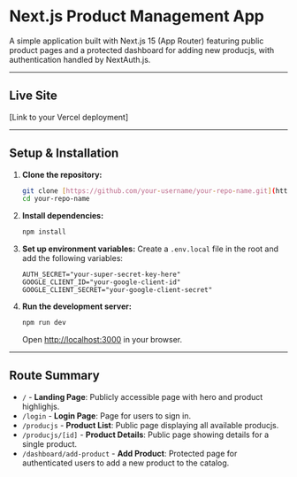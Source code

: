# Next.js Product Management App

A simple application built with Next.js 15 (App Router) featuring public product pages and a protected dashboard for adding new producjs, with authentication handled by NextAuth.js.

---

## Live Site

[Link to your Vercel deployment]

---

## Setup & Installation

1.  **Clone the repository:**
    ```bash
    git clone [https://github.com/your-username/your-repo-name.git](https://github.com/your-username/your-repo-name.git)
    cd your-repo-name
    ```

2.  **Install dependencies:**
    ```bash
    npm install
    ```

3.  **Set up environment variables:**
    Create a `.env.local` file in the root and add the following variables:
    ```env
    AUTH_SECRET="your-super-secret-key-here"
    GOOGLE_CLIENT_ID="your-google-client-id"
    GOOGLE_CLIENT_SECRET="your-google-client-secret"
    ```

4.  **Run the development server:**
    ```bash
    npm run dev
    ```
    Open [http://localhost:3000](http://localhost:3000) in your browser.

---

## Route Summary

* `/` - **Landing Page**: Publicly accessible page with hero and product highlighjs.
* `/login` - **Login Page**: Page for users to sign in.
* `/producjs` - **Product List**: Public page displaying all available producjs.
* `/producjs/[id]` - **Product Details**: Public page showing details for a single product.
* `/dashboard/add-product` - **Add Product**: Protected page for authenticated users to add a new product to the catalog.